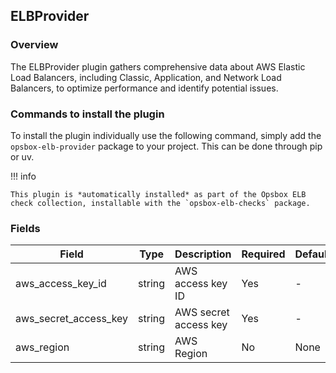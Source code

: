 ## ELBProvider

### Overview
The ELBProvider plugin gathers comprehensive data about AWS Elastic Load Balancers, including Classic, Application, and Network Load Balancers, to optimize performance and identify potential issues.

### Commands to install the plugin
To install the plugin individually use the following command, simply add the `opsbox-elb-provider` package to your project.
This can be done through pip or uv.

!!! info

    This plugin is *automatically installed* as part of the Opsbox ELB check collection, installable with the `opsbox-elb-checks` package.


### Fields

| Field                  | Type   | Description                | Required | Default |
|------------------------|--------|----------------------------|----------|---------|
| aws_access_key_id      | string | AWS access key ID          | Yes      | -       |
| aws_secret_access_key  | string | AWS secret access key      | Yes      | -       |
| aws_region             | string | AWS Region                 | No       | None    |

